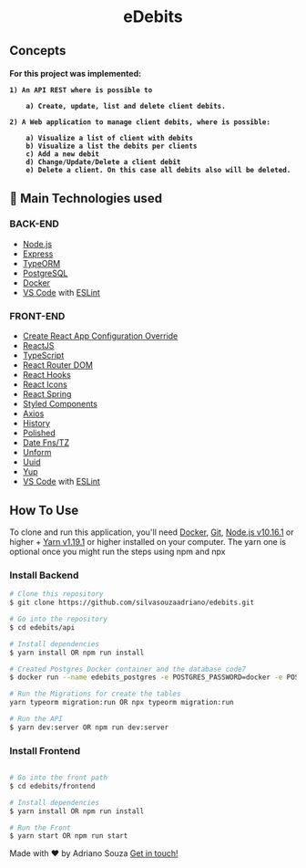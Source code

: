 <h1 align="center">
    eDebits
</h1>


## Concepts

<h4>
For this project was implemented:

    1) An API REST where is possible to
    
        a) Create, update, list and delete client debits.

    2) A Web application to manage client debits, where is possible:

        a) Visualize a list of client with debits
        b) Visualize a list the debits per clients
        c) Add a new debit
        d) Change/Update/Delete a client debit
        e) Delete a client. On this case all debits also will be deleted.
</h4>


## 🚀 Main Technologies used

### BACK-END
-   [Node.js](https://nodejs.org/en/)
-   [Express](https://expressjs.com/)
-   [TypeORM](https://typeorm.io/#/)
-   [PostgreSQL](https://www.postgresql.org/)
-   [Docker](https://www.docker.com/docker-community)
-   [VS Code](https://code.visualstudio.com/) with [ESLint](https://marketplace.visualstudio.com/items?itemName=dbaeumer.vscode-eslint) 

### FRONT-END


-   [Create React App Configuration Override](https://github.com/sharegate/craco)
-   [ReactJS](https://reactjs.org/)
-   [TypeScript](https://www.typescriptlang.org/docs/handbook/react.html)
-   [React Router DOM](https://www.npmjs.com/package/react-router-dom)
-   [React Hooks](https://reactjs.org/docs/hooks-reference.html)
-   [React Icons](http://react-icons.github.io/react-icons/)
-   [React Spring](https://www.react-spring.io/)
-   [Styled Components](https://www.styled-components.com/)
-   [Axios](https://github.com/axios/axios)
-   [History](https://www.npmjs.com/package/history)
-   [Polished](https://polished.js.org/)
-   [Date Fns/TZ](https://date-fns.org/)
-   [Unform](https://github.com/Rocketseat/unform)
-   [Uuid](https://www.npmjs.com/package/uuid)
-   [Yup](https://github.com/jquense/yup)
-   [VS Code](https://code.visualstudio.com/) with [ESLint](https://marketplace.visualstudio.com/items?itemName=dbaeumer.vscode-eslint)



## How To Use

To clone and run this application, you'll need [Docker](https://docs.docker.com/),  [Git](https://git-scm.com), [Node.js v10.16.1](https://nodejs.org/en/) or higher + [Yarn v1.19.1](https://yarnpkg.com/lang/en/) or higher installed on your computer. The yarn one is optional once you might run the steps using npm and npx

### Install Backend
```bash
# Clone this repository
$ git clone https://github.com/silvasouzaadriano/edebits.git

# Go into the repository
$ cd edebits/api

# Install dependencies
$ yarn install OR npm run install

# Created Postgres Docker container and the database code7
$ docker run --name edebits_postgres -e POSTGRES_PASSWORD=docker -e POSTGRES_DB=edebits -p 5432:5432 -d postgres

# Run the Migrations for create the tables
yarn typeorm migration:run OR npx typeorm migration:run

# Run the API
$ yarn dev:server OR npm run dev:server
```

### Install Frontend
```bash

# Go into the front path
$ cd edebits/frontend

# Install dependencies
$ yarn install OR npm run install

# Run the Front
$ yarn start OR npm run start
```

Made with ♥ by Adriano Souza [Get in touch!](https://www.linkedin.com/in/adriano-souza-9b1a1b11)


